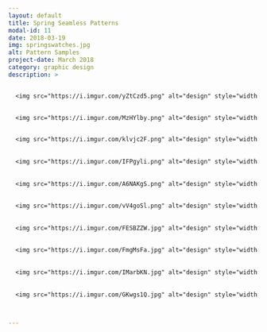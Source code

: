 ```yaml
---
layout: default
title: Spring Seamless Patterns
modal-id: 11
date: 2018-03-19
img: springswatches.jpg
alt: Pattern Samples
project-date: March 2018
category: graphic design
description: >


  <img src="https://i.imgur.com/yZtCzd5.png" alt="design" style="width: 100%;"/>
  
  
  <img src="https://i.imgur.com/MzHYlby.png" alt="design" style="width: 100%;"/>


  <img src="https://i.imgur.com/klvjc2F.png" alt="design" style="width: 100%;"/>
  
  
  <img src="https://i.imgur.com/IFPgyli.png" alt="design" style="width: 100%;"/>
  
  
  <img src="https://i.imgur.com/A6NAKgS.png" alt="design" style="width: 100%;"/>
  
  
  <img src="https://i.imgur.com/vV4goSl.png" alt="design" style="width: 100%;"/>
  
    
  <img src="https://i.imgur.com/FESBZZW.jpg" alt="design" style="width: 100%;"/>
  
  
  <img src="https://i.imgur.com/FmgMsFa.jpg" alt="design" style="width: 100%;"/>
  
  
  <img src="https://i.imgur.com/IMarbKN.jpg" alt="design" style="width: 100%;"/>
  
  
  <img src="https://i.imgur.com/GKwgs1Q.jpg" alt="design" style="width: 100%;"/>



---
```

